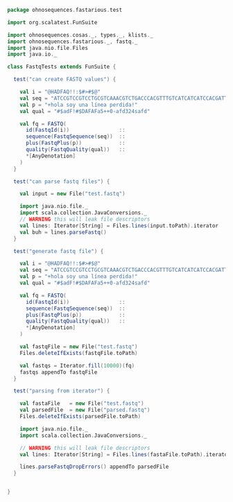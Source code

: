 
```scala
package ohnosequences.fastarious.test

import org.scalatest.FunSuite

import ohnosequences.cosas._, types._, klists._
import ohnosequences.fastarious._, fastq._
import java.nio.file.Files
import java.io._

class FastqTests extends FunSuite {

  test("can create FASTQ values") {

    val i = "@HADFAQ!!:$#>#$@"
    val seq = "ATCCGTCCGTCCTGCGTCAAACGTCTGACCCACGTTTGTCATCATCATCCACGATTTCACAACAGTGTCAACTGAACACACCCCCCCCCCCCCCCCCCCCCCCCCCCCCCCCCCCCCCCCCCCTACATATAATATATATATACCCGACCCCCTTCTACACTCCCCCCCCCCCACATGGTCATACAACT"
    val p = "+hola soy una línea perdida!"
    val qual = "#$adF!#$DAFAFa5++0-afd324safd"

    val fq = FASTQ(
      id(FastqId(i))                ::
      sequence(FastqSequence(seq))  ::
      plus(FastqPlus(p))            ::
      quality(FastqQuality(qual))   ::
      *[AnyDenotation]
    )
  }

  test("can parse fastq files") {

    val input = new File("test.fastq")

    import java.nio.file._
    import scala.collection.JavaConversions._
    // WARNING this will leak file descriptors
    val lines: Iterator[String] = Files.lines(input.toPath).iterator
    val buh = lines.parseFastq()
  }

  test("generate fastq file") {

    val i = "@HADFAQ!!:$#>#$@"
    val seq = "ATCCGTCCGTCCTGCGTCAAACGTCTGACCCACGTTTGTCATCATCATCCACGATTTCACAACAGTGTCAACTGAACACACCCCCCCCCCCCCCCCCCCCCCCCCCCCCCCCCCCCCCCCCCCTACATATAATATATATATACCCGACCCCCTTCTACACTCCCCCCCCCCCACATGGTCATACAACT"
    val p = "+hola soy una línea perdida!"
    val qual = "#$adF!#$DAFAFa5++0-afd324safd"

    val fq = FASTQ(
      id(FastqId(i))                ::
      sequence(FastqSequence(seq))  ::
      plus(FastqPlus(p))            ::
      quality(FastqQuality(qual))   ::
      *[AnyDenotation]
    )

    val fastqFile = new File("test.fastq")
    Files.deleteIfExists(fastqFile.toPath)

    val fastqs = Iterator.fill(10000)(fq)
    fastqs appendTo fastqFile
  }

  test("parsing from iterator") {

    val fastaFile   = new File("test.fastq")
    val parsedFile  = new File("parsed.fastq")
    Files.deleteIfExists(parsedFile.toPath)

    import java.nio.file._
    import scala.collection.JavaConversions._

    // WARNING this will leak file descriptors
    val lines: Iterator[String] = Files.lines(fastaFile.toPath).iterator

    lines.parseFastqDropErrors() appendTo parsedFile
  }


}

```




[main/scala/fasta.scala]: ../../main/scala/fasta.scala.md
[main/scala/fastq.scala]: ../../main/scala/fastq.scala.md
[main/scala/ncbiHeaders.scala]: ../../main/scala/ncbiHeaders.scala.md
[main/scala/utils.scala]: ../../main/scala/utils.scala.md
[test/scala/FastaTests.scala]: FastaTests.scala.md
[test/scala/FastqTests.scala]: FastqTests.scala.md
[test/scala/NcbiHeadersTests.scala]: NcbiHeadersTests.scala.md